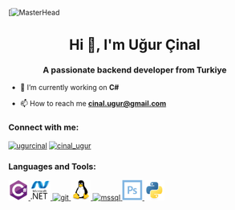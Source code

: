 [![MasterHead](https://www.google.com/url?sa=i&url=https%3A%2F%2Fwakeupandcode.com%2Fcsharp-resources%2F&psig=AOvVaw3SjfRlTEdZiq3zeOiKv8XI&ust=1691219933317000&source=images&cd=vfe&opi=89978449&ved=0CA4QjRxqFwoTCPit-q-7woADFQAAAAAdAAAAABAD)
<h1 align="center">Hi 👋, I'm Uğur Çinal</h1>
<h3 align="center">A passionate backend developer from Turkiye</h3>

- 🔭 I’m currently working on **C#**

- 📫 How to reach me **cinal.ugur@gmail.com**

<h3 align="left">Connect with me:</h3>
<p align="left">
<a href="https://linkedin.com/in/ugurci̇nal" target="blank"><img align="center" src="https://raw.githubusercontent.com/rahuldkjain/github-profile-readme-generator/master/src/images/icons/Social/linked-in-alt.svg" alt="ugurci̇nal" height="30" width="40" /></a>
<a href="https://www.hackerrank.com/cinal_ugur" target="blank"><img align="center" src="https://raw.githubusercontent.com/rahuldkjain/github-profile-readme-generator/master/src/images/icons/Social/hackerrank.svg" alt="cinal_ugur" height="30" width="40" /></a>
</p>

<h3 align="left">Languages and Tools:</h3>
<p align="left"> <a href="https://www.w3schools.com/cs/" target="_blank" rel="noreferrer"> <img src="https://raw.githubusercontent.com/devicons/devicon/master/icons/csharp/csharp-original.svg" alt="csharp" width="40" height="40"/> </a> <a href="https://dotnet.microsoft.com/" target="_blank" rel="noreferrer"> <img src="https://raw.githubusercontent.com/devicons/devicon/master/icons/dot-net/dot-net-original-wordmark.svg" alt="dotnet" width="40" height="40"/> </a> <a href="https://git-scm.com/" target="_blank" rel="noreferrer"> <img src="https://www.vectorlogo.zone/logos/git-scm/git-scm-icon.svg" alt="git" width="40" height="40"/> </a> <a href="https://www.linux.org/" target="_blank" rel="noreferrer"> <img src="https://raw.githubusercontent.com/devicons/devicon/master/icons/linux/linux-original.svg" alt="linux" width="40" height="40"/> </a> <a href="https://www.microsoft.com/en-us/sql-server" target="_blank" rel="noreferrer"> <img src="https://www.svgrepo.com/show/303229/microsoft-sql-server-logo.svg" alt="mssql" width="40" height="40"/> </a> <a href="https://www.photoshop.com/en" target="_blank" rel="noreferrer"> <img src="https://raw.githubusercontent.com/devicons/devicon/master/icons/photoshop/photoshop-line.svg" alt="photoshop" width="40" height="40"/> </a> <a href="https://www.python.org" target="_blank" rel="noreferrer"> <img src="https://raw.githubusercontent.com/devicons/devicon/master/icons/python/python-original.svg" alt="python" width="40" height="40"/> </a> </p>

